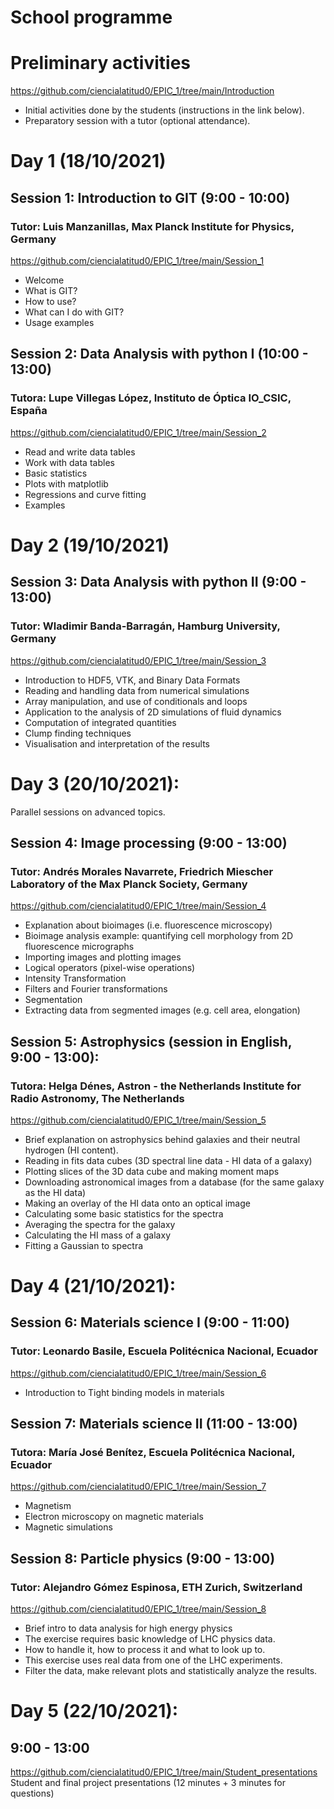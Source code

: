 # School programme

# Preliminary activities
https://github.com/ciencialatitud0/EPIC_1/tree/main/Introduction
- Initial activities done by the students (instructions in the link below).<br />
- Preparatory session with a tutor (optional attendance).<br />

# Day 1 (18/10/2021)

## Session 1: Introduction to GIT (9:00 - 10:00)<br />
### Tutor: Luis Manzanillas, Max Planck Institute for Physics, Germany <br />
https://github.com/ciencialatitud0/EPIC_1/tree/main/Session_1 <br />
- Welcome<br />
- What is GIT?<br />
- How to use?<br />
- What can I do with GIT?<br />
- Usage examples<br />

## Session 2: Data Analysis with python I (10:00 - 13:00)
### Tutora: Lupe Villegas López, Instituto de Óptica IO_CSIC, España <br />
https://github.com/ciencialatitud0/EPIC_1/tree/main/Session_2 <br />
- Read and write data tables<br />
- Work with data tables<br />
- Basic statistics<br />
- Plots with matplotlib<br />
- Regressions and curve fitting<br />
- Examples

# Day 2 (19/10/2021)

## Session 3: Data Analysis with python II (9:00 - 13:00)
### Tutor: Wladimir Banda-Barragán, Hamburg University, Germany <br />
https://github.com/ciencialatitud0/EPIC_1/tree/main/Session_3 <br />
- Introduction to HDF5, VTK, and Binary Data Formats<br />
- Reading and handling data from numerical simulations<br />
- Array manipulation, and use of conditionals and loops<br />
- Application to the analysis of 2D simulations of fluid dynamics<br />
- Computation of integrated quantities<br />
- Clump finding techniques<br />
- Visualisation and interpretation of the results

# Day 3 (20/10/2021):
Parallel sessions on advanced topics.

## Session 4: Image processing (9:00 - 13:00)
### Tutor: Andrés Morales Navarrete, Friedrich Miescher Laboratory of the Max Planck Society, Germany <br />
https://github.com/ciencialatitud0/EPIC_1/tree/main/Session_4 <br />
- Explanation about bioimages (i.e. fluorescence microscopy)<br />
- Bioimage analysis example: quantifying cell morphology from 2D fluorescence micrographs<br />
- Importing images and plotting images<br />
- Logical operators (pixel-wise operations)<br />
- Intensity Transformation<br />
- Filters and Fourier transformations<br />
- Segmentation<br />
- Extracting data from segmented images (e.g. cell area, elongation)

## Session 5: Astrophysics (session in English, 9:00 - 13:00):
### Tutora: Helga Dénes, Astron - the Netherlands Institute for Radio Astronomy, The Netherlands
https://github.com/ciencialatitud0/EPIC_1/tree/main/Session_5 <br />
- Brief explanation on astrophysics behind galaxies and their neutral hydrogen (HI content).<br />
- Reading in fits data cubes (3D spectral line data - HI data of a galaxy)<br />
- Plotting slices of the 3D data cube and making moment maps<br />
- Downloading astronomical images from a database (for the same galaxy as the HI data)<br />
- Making an overlay of the HI data onto an optical image<br />
- Calculating some basic statistics for the spectra<br />
- Averaging the spectra for the galaxy<br />
- Calculating the HI mass of a galaxy<br />
- Fitting a Gaussian to spectra

# Day 4 (21/10/2021):

## Session 6: Materials science I (9:00 - 11:00)
### Tutor: Leonardo Basile, Escuela Politécnica Nacional, Ecuador
https://github.com/ciencialatitud0/EPIC_1/tree/main/Session_6 <br />
- Introduction to Tight binding models in materials

## Session 7: Materials science II (11:00 - 13:00)
### Tutora: María José Benítez, Escuela Politécnica Nacional, Ecuador
https://github.com/ciencialatitud0/EPIC_1/tree/main/Session_7 <br />
- Magnetism<br />
- Electron microscopy on magnetic materials<br />
- Magnetic simulations

## Session 8: Particle physics (9:00 - 13:00)
### Tutor: Alejandro Gómez Espinosa, ETH Zurich, Switzerland  <br />
https://github.com/ciencialatitud0/EPIC_1/tree/main/Session_8 <br />
- Brief intro to data analysis for high energy physics<br />
- The exercise requires basic knowledge of LHC physics data.<br />
- How to handle it, how to process it and what to look up to.<br />
- This exercise uses real data from one of the LHC experiments.<br />
- Filter the data, make relevant plots and statistically analyze the results.

# Day 5 (22/10/2021):
## 9:00 - 13:00
https://github.com/ciencialatitud0/EPIC_1/tree/main/Student_presentations<br />
Student and final project presentations (12 minutes + 3 minutes for questions)<br />
